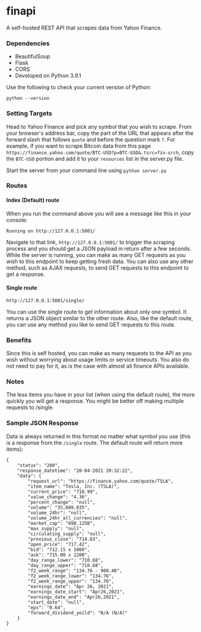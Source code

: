 # finapi
A self-hosted REST API that scrapes data from Yahoo Finance.

### Dependencies
* BeautifulSoup
* Flask
* CORS
* Developed on Python 3.9.1

Use the following to check your current version of Python:
```
python --version
```

### Setting Targets
Head to Yahoo Finance and pick any symbol that you wish to scrape. From your browser's address bar, copy the part of the URL that appears after the forward slash that follows ``quote`` and before the question mark ``?``.
For example, if you want to scrape Bitcoin data from this page ```https://finance.yahoo.com/quote/BTC-USD?p=BTC-USD&.tsrc=fin-srch```, copy the ``BTC-USD`` portion and add it to your ``resources`` list in the server.py file.

Start the server from your command line using ``python server.py``


### Routes

#### Index (Default) route
When you run the command above you will see a message like this in your console:
```
Running on http://127.0.0.1:5001/
```
Navigate to that link, ``http://127.0.0.1:5001/`` to trigger the scraping process and you should get a JSON payload in return after a few seconds. While the server is running, you can make as many GET requests as you wish to this endpoint to keep getting fresh data. You can also use any other method, such as AJAX requests, to send GET requests to this endpoint to get a response.


#### Single route
```
http://127.0.0.1:5001/single/
```
You can use the single route to get information about only one symbol. It returns a JSON object similar to the other route. Also, like the default route, you can use any method you like to send GET requests to this route.

### Benefits
Since this is self hosted, you can make as many requests to the API as you wish without worrying about usage limits or service timeouts. You also do not need to pay for it, as is the case with almost all finance APIs available.

### Notes
The less items you have in your list (when using the default route), the more quickly you will get a response. You might be better off making multiple requests to /single.

### Sample JSON Response
Data is always returned in this format no matter what symbol you use (this is a response from the ``/single`` route. The default route will return more items):

```
{
    "status": "200",
    "response_datetime": "20-04-2021 20:32:22",
    "data": {
        "request_url": "https://finance.yahoo.com/quote/TSLA",
        "item_name": "Tesla, Inc. (TSLA)",
        "current_price": "718.99",
        "value_change": "4.36",
        "percent_change": "null",
        "volume": "35,609,035",
        "volume_24hr": "null",
        "volume_24hr_all_currencies": "null",
        "market_cap": "690.125B",
        "max_supply": "null",
        "circulating_supply": "null",
        "previous_close": "714.63",
        "open_price": "717.42",
        "bid": "712.15 x 1000",
        "ask": "715.00 x 2200",
        "day_range_lower": "710.68",
        "day_range_upper": "710.68",
        "f2_week_range": "134.76 - 900.40",
        "f2_week_range_lower": "134.76",
        "f2_week_range_upper": "134.76",
        "earnings_date": "Apr 26, 2021",
        "earnings_date_start": "Apr26,2021",
        "earnings_date_end": "Apr26,2021",
        "start_date": "null",
        "eps": "0.64",
        "forward_dividend_yeild": "N/A (N/A)"
    }
}
```
